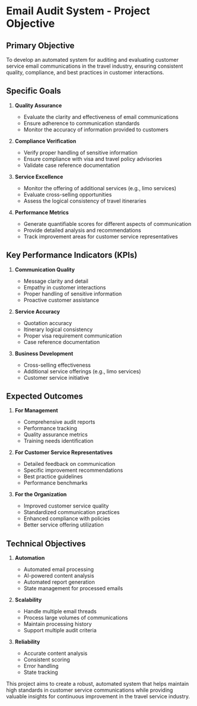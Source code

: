 # Email Audit System - Project Objective

## Primary Objective
To develop an automated system for auditing and evaluating customer service email communications in the travel industry, ensuring consistent quality, compliance, and best practices in customer interactions.

## Specific Goals

1. **Quality Assurance**
   - Evaluate the clarity and effectiveness of email communications
   - Ensure adherence to communication standards
   - Monitor the accuracy of information provided to customers

2. **Compliance Verification**
   - Verify proper handling of sensitive information
   - Ensure compliance with visa and travel policy advisories
   - Validate case reference documentation

3. **Service Excellence**
   - Monitor the offering of additional services (e.g., limo services)
   - Evaluate cross-selling opportunities
   - Assess the logical consistency of travel itineraries

4. **Performance Metrics**
   - Generate quantifiable scores for different aspects of communication
   - Provide detailed analysis and recommendations
   - Track improvement areas for customer service representatives

## Key Performance Indicators (KPIs)

1. **Communication Quality**
   - Message clarity and detail
   - Empathy in customer interactions
   - Proper handling of sensitive information
   - Proactive customer assistance

2. **Service Accuracy**
   - Quotation accuracy
   - Itinerary logical consistency
   - Proper visa requirement communication
   - Case reference documentation

3. **Business Development**
   - Cross-selling effectiveness
   - Additional service offerings (e.g., limo services)
   - Customer service initiative

## Expected Outcomes

1. **For Management**
   - Comprehensive audit reports
   - Performance tracking
   - Quality assurance metrics
   - Training needs identification

2. **For Customer Service Representatives**
   - Detailed feedback on communication
   - Specific improvement recommendations
   - Best practice guidelines
   - Performance benchmarks

3. **For the Organization**
   - Improved customer service quality
   - Standardized communication practices
   - Enhanced compliance with policies
   - Better service offering utilization

## Technical Objectives

1. **Automation**
   - Automated email processing
   - AI-powered content analysis
   - Automated report generation
   - State management for processed emails

2. **Scalability**
   - Handle multiple email threads
   - Process large volumes of communications
   - Maintain processing history
   - Support multiple audit criteria

3. **Reliability**
   - Accurate content analysis
   - Consistent scoring
   - Error handling
   - State tracking

This project aims to create a robust, automated system that helps maintain high standards in customer service communications while providing valuable insights for continuous improvement in the travel service industry. 